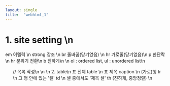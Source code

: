 ```yaml
---
layout: single
title:  "webhtml_1"
---
```

# 1. site setting  \n
em 이텔릭 \n
strong 강조 \n
br 줄바꿈(닫기없음) \n
hr 가로줄(닫기없음)\n
p 한단락\n
hr 분위기 전환\n
b 진하게\n
\n
ol : ordered list, ul : unordered list\n
  <ol type="a"> // 목록 작성\n
\n
\n
2. table\n
표 전체 table \n
표 제목 caption \n
(가로)행 tr \n
그 행 안에 있는 '셀' td \n
셀 중에서도 '제목 셀' th (진하게, 중앙정렬) \n
